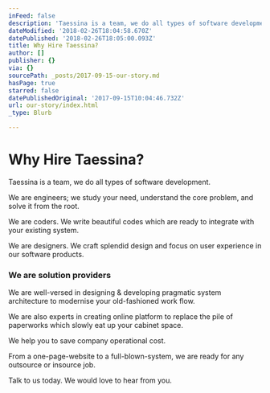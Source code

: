 ```yaml
---
inFeed: false
description: 'Taessina is a team, we do all types of software development.'
dateModified: '2018-02-26T18:04:58.670Z'
datePublished: '2018-02-26T18:05:00.093Z'
title: Why Hire Taessina?
author: []
publisher: {}
via: {}
sourcePath: _posts/2017-09-15-our-story.md
hasPage: true
starred: false
datePublishedOriginal: '2017-09-15T10:04:46.732Z'
url: our-story/index.html
_type: Blurb

---
```

# Why Hire Taessina?

Taessina is a team, we do all types of software development.

We are engineers; we study your need, understand the core problem, and solve it from the root.

We are coders. We write beautiful codes which are ready to integrate with your existing system.

We are designers. We craft splendid design and focus on user experience in our software products.

### We are solution providers

We are well-versed in designing & developing pragmatic system architecture to modernise your old-fashioned work flow.

We are also experts in creating online platform to replace the pile of paperworks which slowly eat up your cabinet space.

We help you to save company operational cost.

From a one-page-website to a full-blown-system, we are ready for any outsource or insource job.

Talk to us today. We would love to hear from you.